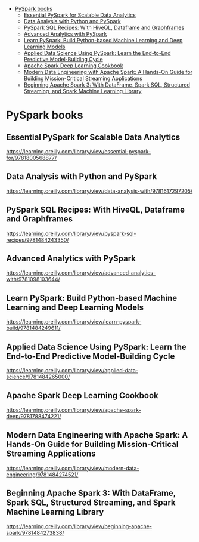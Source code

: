 
<!-- TOC -->

- [PySpark books](#pyspark-books)
  - [Essential PySpark for Scalable Data Analytics](#essential-pyspark-for-scalable-data-analytics)
  - [Data Analysis with Python and PySpark](#data-analysis-with-python-and-pyspark)
  - [PySpark SQL Recipes: With HiveQL, Dataframe and Graphframes](#pyspark-sql-recipes-with-hiveql-dataframe-and-graphframes)
  - [Advanced Analytics with PySpark](#advanced-analytics-with-pyspark)
  - [Learn PySpark: Build Python-based Machine Learning and Deep Learning Models](#learn-pyspark-build-python-based-machine-learning-and-deep-learning-models)
  - [Applied Data Science Using PySpark: Learn the End-to-End Predictive Model-Building Cycle](#applied-data-science-using-pyspark-learn-the-end-to-end-predictive-model-building-cycle)
  - [Apache Spark Deep Learning Cookbook](#apache-spark-deep-learning-cookbook)
  - [Modern Data Engineering with Apache Spark: A Hands-On Guide for Building Mission-Critical Streaming Applications](#modern-data-engineering-with-apache-spark-a-hands-on-guide-for-building-mission-critical-streaming-applications)
  - [Beginning Apache Spark 3: With DataFrame, Spark SQL, Structured Streaming, and Spark Machine Learning Library](#beginning-apache-spark-3-with-dataframe-spark-sql-structured-streaming-and-spark-machine-learning-library)

<!-- /TOC -->

# PySpark books

## Essential PySpark for Scalable Data Analytics

https://learning.oreilly.com/library/view/essential-pyspark-for/9781800568877/

## Data Analysis with Python and PySpark

https://learning.oreilly.com/library/view/data-analysis-with/9781617297205/

## PySpark SQL Recipes: With HiveQL, Dataframe and Graphframes

https://learning.oreilly.com/library/view/pyspark-sql-recipes/9781484243350/

## Advanced Analytics with PySpark

https://learning.oreilly.com/library/view/advanced-analytics-with/9781098103644/

## Learn PySpark: Build Python-based Machine Learning and Deep Learning Models

https://learning.oreilly.com/library/view/learn-pyspark-build/9781484249611/


## Applied Data Science Using PySpark: Learn the End-to-End Predictive Model-Building Cycle

https://learning.oreilly.com/library/view/applied-data-science/9781484265000/

## Apache Spark Deep Learning Cookbook

https://learning.oreilly.com/library/view/apache-spark-deep/9781788474221/

## Modern Data Engineering with Apache Spark: A Hands-On Guide for Building Mission-Critical Streaming Applications

https://learning.oreilly.com/library/view/modern-data-engineering/9781484274521/

## Beginning Apache Spark 3: With DataFrame, Spark SQL, Structured Streaming, and Spark Machine Learning Library

https://learning.oreilly.com/library/view/beginning-apache-spark/9781484273838/